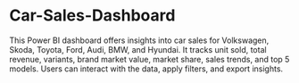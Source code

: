 # Car-Sales-Dashboard
This Power BI dashboard offers insights into car sales for Volkswagen, Skoda, Toyota, Ford, Audi, BMW, and Hyundai. It tracks unit sold, total revenue, variants, brand market value, market share, sales trends, and top 5 models. Users can interact with the data, apply filters, and export insights.

